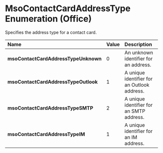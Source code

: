 
# MsoContactCardAddressType Enumeration (Office)

Specifies the address type for a contact card.



|**Name**|**Value**|**Description**|
|:-----|:-----|:-----|
|**msoContactCardAddressTypeUnknown**|0|An unknown identifier for an address.|
|**msoContactCardAddressTypeOutlook**|1|A unique identifier for an Outlook address.|
|**msoContactCardAddressTypeSMTP**|2|A unique identifier for an SMTP address.|
|**msoContactCardAddressTypeIM**|1|A unique identifier for an IM address.|
